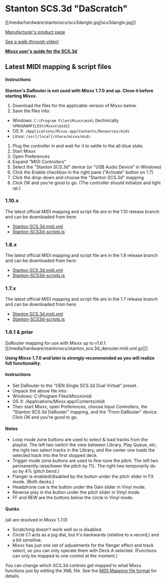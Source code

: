 # Stanton SCS.3d "DaScratch"

[[/media/hardware/stantonscs/scs3dangle.jpg|scs3dangle.jpg]]

[Manufacturer's product
page](http://www.stantondj.com/stanton-controllers-systems/scs3d.html)

[See a walk-through video\!](http://www.youtube.com/watch?v=8DUpTikA8u0)

**[Mixxx user's guide for the SCS.3d](stanton_scs.3d_mixxx_user_guide)**

## Latest MIDI mapping & script files

#### Instructions

**Stanton's DaRouter is not used with Mixxx 1.7.0 and up. Close it
before starting Mixxx.**

1.  Download the files for the applicable version of Mixxx below.
2.  Save the files into:

<!-- end list -->

  - Windows: `C:\Program Files\Mixxx\midi` (technically
    `%PROGRAMFILES%\Mixxx\midi`)
  - OS X: `/Applications/Mixxx.app/Contents/Resources/midi`
  - Linux: `/usr[/local]/share/mixxx/midi`

<!-- end list -->

1.  Plug the controller in and wait for it to settle to the all-blue
    state.
2.  Start Mixxx
3.  Open Preferences
4.  Expand "MIDI Controllers"
5.  Select the "Stanton SCS.3d" device (or "USB Audio Device" in
    Windows)
6.  Click the Enable checkbox in the right pane ("Activate" button on
    1.7)
7.  Click the drop-down and choose the "Stanton SCS.3d" mapping
8.  Click OK and you're good to go. (The controller should initialize
    and light up.)

### 1.10.x

The latest official MIDI mapping and script file are in the 1.10 release
branch and can be downloaded from here:

  - [Stanton
    SCS.3d.midi.xml](http://bazaar.launchpad.net/~mixxxdevelopers/mixxx/release-1.10.x/download/head:/mixxxresmidistantons-20090212032424-9h29294ehh1322b2-346/Stanton%20SCS.3d.midi.xml)
  - [Stanton-SCS3d-scripts.js](http://bazaar.launchpad.net/~mixxxdevelopers/mixxx/release-1.10.x/download/head:/mixxxresmidistantons-20090212032424-9h29294ehh1322b2-347/Stanton-SCS3d-scripts.js)

### 1.8.x

The latest official MIDI mapping and script file are in the 1.8 release
branch and can be downloaded from here:

  - [Stanton
    SCS.3d.midi.xml](http://bazaar.launchpad.net/%7Emixxxdevelopers/mixxx/release-1.8.x/download/head%3A/mixxxresmidistantons-20090212032424-9h29294ehh1322b2-346/Stanton%20SCS.3d.midi.xml)
  - [Stanton-SCS3d-scripts.js](http://bazaar.launchpad.net/%7Emixxxdevelopers/mixxx/release-1.8.x/download/head%3A/mixxxresmidistantons-20090212032424-9h29294ehh1322b2-347/Stanton-SCS3d-scripts.js)

### 1.7.x

The latest official MIDI mapping and script file are in the 1.7 release
branch and can be downloaded from here:

  - [Stanton
    SCS.3d.midi.xml](http://bazaar.launchpad.net/%7Emixxxdevelopers/mixxx/release-1.6.2/download/head%3A/mixxxresmidistantons-20090212032424-9h29294ehh1322b2-346/Stanton%20SCS.3d.midi.xml)
  - [Stanton-SCS3d-scripts.js](http://bazaar.launchpad.net/%7Emixxxdevelopers/mixxx/release-1.6.2/download/head%3A/mixxxresmidistantons-20090212032424-9h29294ehh1322b2-347/Stanton-SCS3d-scripts.js)

### 1.6.1 & prior

DaRouter mapping for use with Mixxx up to v1.6.1:
[[/media/hardware/stantonscs/stanton_scs.3d_darouter.midi.xml.gz|]]

**Using Mixxx 1.7.0 and later is *strongly* recommended as you will
realize full functionality.**

#### Instructions

  - Set DaRouter to the "GEN Single SCS.3d Dual Virtual" preset.
  - Unpack the above file into:
  - Windows: C:\\Program Files\\Mixxx\\midi
  - OS X: /Applications/Mixxx.app/Contents/midi
  - Then start Mixxx, open Preferences, choose Input Controllers, the
    "Stanton SCS.3d DaRouter" mapping, and the "From DaRouter" device.
    Click OK and you're good to go.

#### Notes

  - Loop mode zone buttons are used to select & load tracks from the
    playlist. The left two switch the view between Library, Play Queue,
    etc, the right two select tracks in the Library, and the center one
    loads the selected track into the first stopped deck.
  - Trigger mode zone buttons are used to fine-tune the pitch. The left
    two permanently raise/lower the pitch by 1%. The right two
    temporarily do so by 4% (pitch bend.)
  - Flanger is enabled/disabled by the button under the pitch slider in
    FX mode. (Both decks.)
  - Headphone cue is the button under the Gain slider in Vinyl mode.
  - Reverse play in the button under the pitch slider in Vinyl mode.
  - FF and REW are the buttons below the circle in Vinyl mode.

#### Quirks

(all are resolved in Mixxx 1.7.0)

  - Scratching doesn't work well so is disabled.
  - Circle C1 acts as a jog dial, but it's backwards (relative to a
    record,) and a bit sensitive.
  - Mixxx has just one set of adjustments for the flanger effect and
    track select, so you can only operate them with Deck A selected.
    (Functions can only be mapped to one control at the moment.)

You can change which SCS.3d controls get mapped to what Mixxx functions
just by editing the XML file. See the [MIDI Mapping file
format](midi_controller_mapping_file_format) for details.
